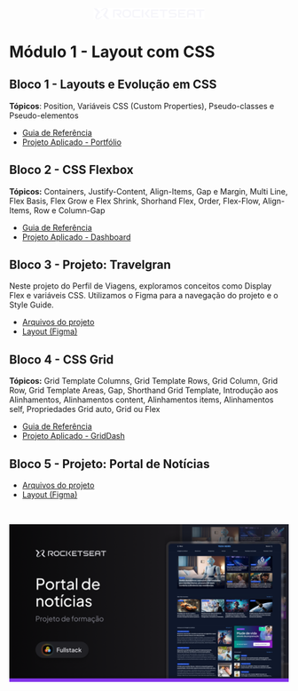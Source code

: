 <!-- markdownlint-disable MD033 -->
<!-- markdownlint-disable MD041 -->

<p align="center">
  <img alt="Logo - Rocketseat" src="../.github/assets/images/logo_rocketseat.png" width="200px" />
</p>

# Módulo 1 - Layout com CSS

## Bloco 1 - Layouts e Evolução em CSS

**Tópicos**: Position, Variáveis CSS (Custom Properties), Pseudo-classes e Pseudo-elementos

- [Guia de Referência](../.github/docs/content/m1/b1.md)
- [Projeto Aplicado - Portfólio](./b1)

## Bloco 2 - CSS Flexbox

**Tópicos:** Containers, Justify-Content, Align-Items, Gap e Margin, Multi Line, Flex Basis, Flex Grow e Flex Shrink, Shorhand Flex, Order, Flex-Flow, Align-Items, Row e Column-Gap

- [Guia de Referência](../.github/docs/content/m1/b2.md)
- [Projeto Aplicado - Dashboard](./b2)

## Bloco 3 - Projeto: Travelgran

Neste projeto do Perfil de Viagens, exploramos conceitos como Display Flex e variáveis CSS. Utilizamos o Figma para a navegação do projeto e o Style Guide.

- [Arquivos do projeto](./b3)
- [Layout (Figma)](https://www.figma.com/community/file/1360315496868719817)

## Bloco 4 - CSS Grid

**Tópicos:**  Grid Template Columns, Grid Template Rows, Grid Column, Grid Row, Grid Template Areas, Gap, Shorthand Grid Template, Introdução aos Alinhamentos, Alinhamentos content, Alinhamentos items, Alinhamentos self, Propriedades Grid auto, Grid ou Flex

- [Guia de Referência](../.github/docs/content/m1/b4.md)
- [Projeto Aplicado - GridDash](./b4)

## Bloco 5 - Projeto: Portal de Notícias

- [Arquivos do projeto](./b5)
- [Layout (Figma)](https://www.figma.com/community/file/1362166020452569562)

<br>

<p align="center">
  <img alt="Thumbnail - Portal de Notícias" src="../.github/assets/images/tn_portal-de-noticias.png" width="850px" />
</p>

